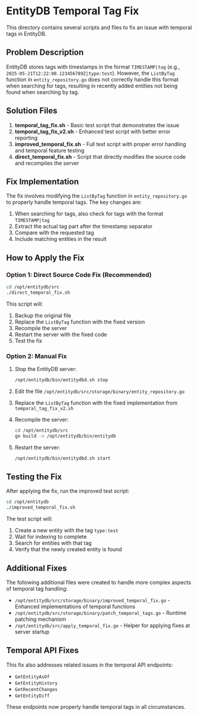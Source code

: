 # EntityDB Temporal Tag Fix

This directory contains several scripts and files to fix an issue with temporal tags in EntityDB.

## Problem Description

EntityDB stores tags with timestamps in the format `TIMESTAMP|tag` (e.g., `2025-05-21T12:22:00.123456789Z|type:test`). However, the `ListByTag` function in `entity_repository.go` does not correctly handle this format when searching for tags, resulting in recently added entities not being found when searching by tag.

## Solution Files

1. **temporal_tag_fix.sh** - Basic test script that demonstrates the issue
2. **temporal_tag_fix_v2.sh** - Enhanced test script with better error reporting
3. **improved_temporal_fix.sh** - Full test script with proper error handling and temporal feature testing
4. **direct_temporal_fix.sh** - Script that directly modifies the source code and recompiles the server

## Fix Implementation

The fix involves modifying the `ListByTag` function in `entity_repository.go` to properly handle temporal tags. The key changes are:

1. When searching for tags, also check for tags with the format `TIMESTAMP|tag`
2. Extract the actual tag part after the timestamp separator
3. Compare with the requested tag
4. Include matching entities in the result

## How to Apply the Fix

### Option 1: Direct Source Code Fix (Recommended)

```bash
cd /opt/entitydb/src
./direct_temporal_fix.sh
```

This script will:
1. Backup the original file
2. Replace the `ListByTag` function with the fixed version
3. Recompile the server
4. Restart the server with the fixed code
5. Test the fix

### Option 2: Manual Fix

1. Stop the EntityDB server:
   ```bash
   /opt/entitydb/bin/entitydbd.sh stop
   ```

2. Edit the file `/opt/entitydb/src/storage/binary/entity_repository.go`

3. Replace the `ListByTag` function with the fixed implementation from `temporal_tag_fix_v2.sh`

4. Recompile the server:
   ```bash
   cd /opt/entitydb/src
   go build -o /opt/entitydb/bin/entitydb
   ```

5. Restart the server:
   ```bash
   /opt/entitydb/bin/entitydbd.sh start
   ```

## Testing the Fix

After applying the fix, run the improved test script:

```bash
cd /opt/entitydb
./improved_temporal_fix.sh
```

The test script will:
1. Create a new entity with the tag `type:test`
2. Wait for indexing to complete
3. Search for entities with that tag
4. Verify that the newly created entity is found

## Additional Fixes

The following additional files were created to handle more complex aspects of temporal tag handling:

- `/opt/entitydb/src/storage/binary/improved_temporal_fix.go` - Enhanced implementations of temporal functions
- `/opt/entitydb/src/storage/binary/patch_temporal_tags.go` - Runtime patching mechanism
- `/opt/entitydb/src/apply_temporal_fix.go` - Helper for applying fixes at server startup

## Temporal API Fixes

This fix also addresses related issues in the temporal API endpoints:
- `GetEntityAsOf`
- `GetEntityHistory`
- `GetRecentChanges`
- `GetEntityDiff`

These endpoints now properly handle temporal tags in all circumstances.